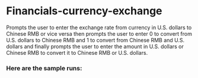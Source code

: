 # Financials-currency-exchange
Prompts the user to enter  the exchange rate from currency in U.S. dollars to Chinese RMB or vice versa then prompts the user  to enter 0 to convert from U.S. dollars to Chinese RMB and 1 to convert from Chinese RMB and U.S. dollars and finally prompts the user to enter the amount in U.S. dollars or Chinese RMB to convert it to Chinese RMB or U.S. dollars.

### Here are the sample runs:
